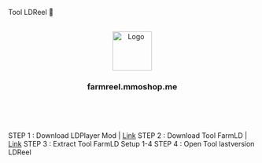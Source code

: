 Tool LDReel 👋

<!-- PROJECT LOGO -->
<br />
<div align="center">
  <a href="https://mmoshop.me/Reelupload/icon/logo.ico">
    <img src="https://mmoshop.me/Reelupload/icon/logo.ico" alt="Logo" width="80" height="80">
  </a>

  <h3 align="center">farmreel.mmoshop.me</h3>

  <p align="center">
    <br />
    <br />
    <br />
  </p>
</div>



STEP 1 : Download LDPlayer Mod | [Link](https://drive.google.com/file/d/1dLD7QO4vJlsPRs6Dnt6PLFJ4wzzrLrUW/view?usp=drive_link)
STEP 2 : Download Tool FarmLD | [Link](https://codeload.github.com/LDReel/LDReel/zip/refs/heads/main)
STEP 3 : Extract Tool FarmLD Setup 1-4
STEP 4 : Open Tool lastversion LDReel
